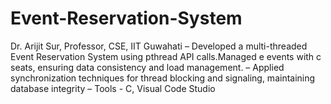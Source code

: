 # Event-Reservation-System
Dr. Arijit Sur, Professor, CSE, IIT Guwahati
– Developed a multi-threaded Event Reservation System using pthread API calls.Managed e events with c seats,
ensuring data consistency and load management.
– Applied synchronization techniques for thread blocking and signaling, maintaining database integrity
– Tools - C, Visual Code Studio
